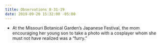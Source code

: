 ```yaml
---
title: Observations 8-31-19
date: 2019-09-20 15:32:00 -05:00
---
```


- At the Missouri Botanical Garden’s Japanese Festival, the mom encouraging her young son to take a photo with a cosplayer whom she must not have realized was a “furry.”